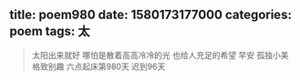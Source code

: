 title: poem980
date: 1580173177000
categories: poem
tags: 太
---
> 太阳出来就好
哪怕是散着高高冷冷的光
也给人充足的希望
早安
孤独小美
格致别趣
六点起床第980天 迟到96天